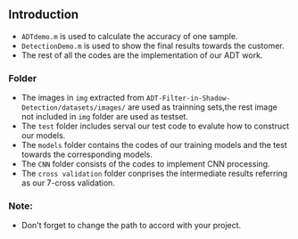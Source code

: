 ## Introduction
 * `ADTdemo.m` is used to calculate the accuracy of one sample.<br>
 * `DetectionDemo.m` is used to show the final results towards the customer.<br>
 * The rest of all the codes are the implementation of our ADT work.
 
 ### Folder 
* The images in `img` extracted from `ADT-Filter-in-Shadow-Detection/datasets/images/` are used as trainning sets,the rest     image not included in `img` folder are used as testset.
* The `test` folder includes serval our test code to evalute how to construct our models.
* The `models` folder contains the codes of our training models and the test towards the corresponding models.
* The `CNN` folder consists of the codes to implement CNN processing.
* The `cross validation` folder conprises the intermediate results referring as our 7-cross validation.  

### Note:
* Don't forget to change the path to accord with your project.
